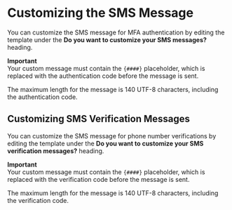# Customizing the SMS Message<a name="cognito-user-pool-settings-SMS-message-customization"></a>

You can customize the SMS message for MFA authentication by editing the template under the **Do you want to customize your SMS messages?** heading\.

**Important**  
Your custom message must contain the `{####}` placeholder, which is replaced with the authentication code before the message is sent\.

The maximum length for the message is 140 UTF\-8 characters, including the authentication code\.

## Customizing SMS Verification Messages<a name="cognito-user-pool-settings-SMS-verification-message-customization"></a>

You can customize the SMS message for phone number verifications by editing the template under the **Do you want to customize your SMS verification messages?** heading\.

**Important**  
Your custom message must contain the `{####}` placeholder, which is replaced with the verification code before the message is sent\.

The maximum length for the message is 140 UTF\-8 characters, including the verification code\.